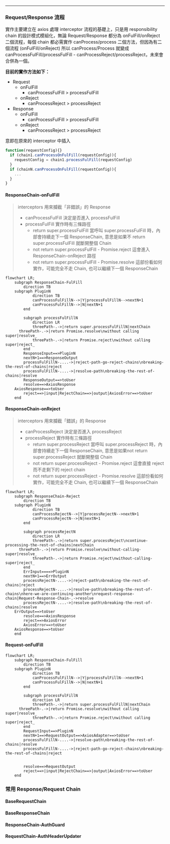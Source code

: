 
---
<!--#-->

### Request/Response 流程
實作主要建立在 axios 處理 interceptor 流程的基礎上，只是用 responsibility chain 的設計模式模組化，無論 Request/Response 都分為 onFulFill/onReject 二個流程，每個 chain 都必需實作 canProcess/process 二個方法，但因為有二個流程 (onFulFill/onReject) 所以 canProcess/Process 就變成 canProcessFulFill/processFulFill - canProcessReject/processReject，未來會合併為一個。

__目前的實作方法如下：__
- Request
  - onFulFill
    - canProcessFulFill > processFulFill
  - onReject
    - canProcessReject > processReject
- Response
  - onFulFill
    - canProcessFulFill > processFulFill
  - onReject
    - canProcessReject > processReject

意即在原來的 interceptor 中插入
```ts
function(requestConfig){}
  if (chain1.canProcessOnFulFill(requestConfig)){
    requestConfig = chain1.processFulFill(requestConfig)
  }
  if (chainN.canProcessOnFulFill(requestConfig)){
    ...
  }
}
```



#### ResponseChain-onFulFill
> interceptors 用來攔截「非錯誤」的 Response
> - canProcessFulFill 決定是否進入 processFulFill
> - processFulFill 實作時有三條路徑
>   - return super.processFulFill
>     當呼叫 super.processFulFill 時，內部會持續走下一個 ResponseChain, 意思是如果不 return super.processFulFill 就斷開整個 Chain
>   - not return super.processFulFill - Promise.reject
>     這會進入  ResponseChain-onReject 路徑
>   - not return super.processFulFill - Promise.resolve
>     這部份看如何實作，可能完全不走 Chain, 也可以繼續下一個 ResponseChain

```mermaid
flowchart LR;
	subgraph ResponseChain-FulFill
		direction TB
    subgraph PluginN
			direction TB
			canProcessFulFillN-->|Y|processFulFillN-->nextN+1
			canProcessFulFillN-->|N|nextN+1
		end

		subgraph processFulFillN
			direction LR 
			threePath-.->|return super.processFulFillN|nextChain
      threePath-.->|return Promise.resolve\nwithout calling super|resolve_
			threePath-.->|return Promise.reject\nwithout calling super|reject_
		end
		ResponseInput==>PluginN
		nextN+1==>ResponseOutput
		processFulFillN-....->|reject-path-go-reject-chains\nbreaking-the-rest-of-chains|reject
		processFulFillN-....->|resolve-path\nbreaking-the-rest-of-chains|resolve 
		ResponseOutput==>toUser
		resolve==>AxiosResponse
    AxiosResponse==>toUser
		reject==>|input|RejectChain==>|output|AxiosError==>toUser
	end
```



#### ResponseChain-onReject
> interceptors 用來攔截「錯誤」的 Response
> - canProcessReject 決定是否進入 processReject
> - processReject 實作時有三條路徑
>   - return super.processReject
>     當呼叫 super.processReject 時，內部會持續走下一個 ResponseChain, 意思是如果not return super.processReject 就斷開整個 Chain
>   - not return super.processReject - Promise.reject
>     這會直接 reject 而不走剩下的 reject chain
>   - not return super.processReject - Promise.resolve
>     這部份看如何實作，可能完全不走 Chain, 也可以繼續下一個 ResponseChain

```mermaid
flowchart LR;
	subgraph ResponseChain-Reject
		direction TB
    subgraph PluginN
			direction TB
			canProcessRejectN-->|Y|processRejectN-->nextN+1
			canProcessRejectN-->|N|nextN+1
		end

		subgraph processRejectN
			direction LR 
			threePath-.->|return super.processReject\ncontinue-processing-the-rest-of-chains|nextChain
      threePath-.->|return Promise.resolve\nwithout-calling-super|resolve_
			threePath-.->|return Promise.reject\nwithout-calling-super|reject_
		end
		ErrInput====>PluginN
		nextN+1==>ErrOutput
		processRejectN-....->|reject-path\nbreaking-the-rest-of-chains|reject
		processRejectN-....->|resolve-path\nbreaking-the-rest-of-chains\nhere-we-are-continuing-another\nrequest-response-chain|Request-Response-Chain-.->resolve 
		processRejectN-....->|resolve-path\nbreaking-the-rest-of-chains|resolve
    ErrOutput==>toUser
		resolve==>AxiosResponse
		reject==>AxiosError
		AxiosError==>toUser
    AxiosResponse==>toUser
	end
```

#### Request-onFulFill
```mermaid
flowchart LR;
	subgraph ResponseChain-FulFill
		direction TB
    subgraph PluginN
			direction TB
			canProcessFulFillN-->|Y|processFulFillN-->nextN+1
			canProcessFulFillN-->|N|nextN+1
		end

		subgraph processFulFillN
			direction LR 
			threePath-.->|return super.processFulFillN|nextChain
      threePath-.->|return Promise.resolve\nwithout calling super|resolve_
			threePath-.->|return Promise.reject\nwithout calling super|reject_
		end
		RequestInput==>PluginN
		nextN+1==>RequestOutput==>AxiosAdapter==>toUser 
		processFulFillN-....->|resolve-path\nbreaking-the-rest-of-chains|resolve 
		processFulFillN-....->|reject-path-go-reject-chains\nbreaking-the-rest-of-chains|reject
		
		
		resolve==>RequestOutput
		reject==>|input|RejectChain==>|output|AxiosError==>toUser
	end
```




### 常用 Response/Request Chain
#### BaseRequestChain

#### BaseResponseChain
#### ResponseChain-AuthGuard
#### RequestChain-AuthHeaderUpdater